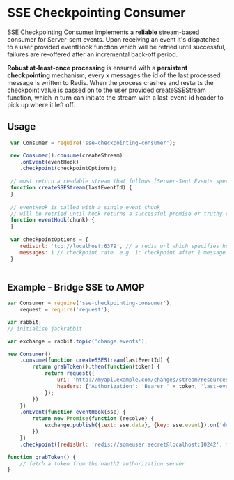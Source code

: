 # SSE Checkpointing Consumer

SSE Checkpointing Consumer implements a **reliable** stream-based consumer for Server-sent
events. Upon receiving an event it's dispatched to a user provided eventHook function which will be retried until successful, failures are re-offered after an incremental back-off period. 

**Robust at-least-once processing** is ensured with a **persistent checkpointing** mechanism, every x messages the id of the last processed message is written to Redis. When the process crashes and restarts the checkpoint value is passed on to the user provided createSSEStream function, which in turn can initiate the stream with a last-event-id header to pick up where it left off.  

## Usage
```javascript
 var Consumer = require('sse-checkpointing-consumer');

 new Consumer().consume(createStream)
 	.onEvent(eventHook)
	.checkpoint(checkpointOptions);
    	
 // must return a readable stream that follows [Server-Sent Events spec](http://www.w3.org/TR/eventsource/)
 function createSSEStream(lastEventId) {
 }
 
 // eventHook is called with a single event chunk
 // will be retried until hook returns a successful promise or truthy value
 function eventHook(chunk) {
 }
 
 var checkpointOptions = {
 	redisUrl: 'tcp://localhost:6379', // a redis url which specifies host, port and optionally credentials
	messages: 1 // checkpoint rate. e.g. 1: checkpoint after 1 message processed, 5: checkpoint after 5 messages processed
 }
   	
```


## Example - Bridge SSE to AMQP
```javascript
var Consumer = require('sse-checkpointing-consumer'),
    request = require('request');

var rabbit;
// initialise jackrabbit

var exchange = rabbit.topic('change.events');

new Consumer()
    .consume(function createSSEStream(lastEventId) {
        return grabToken().then(function(token) {
            return request({
                uri: 'http://myapi.example.com/changes/stream?resources=trackingData,equipment',
                headers: {'Authorization': 'Bearer ' + token, 'last-event-id': lastEventId}
            });
        })
    })
    .onEvent(function eventHook(sse) {
        return new Promise(function (resolve) {
            exchange.publish({text: sse.data}, {key: sse.event}).on('drain', resolve);
        })
    })
    .checkpoint({redisUrl: 'redis://someuser:secret@localhost:10242', messages: 5});

function grabToken() {
    // fetch a token from the oauth2 authorization server
}
```

